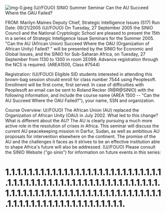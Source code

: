 ![img-0.jpeg](img-0.jpeg)
(U//FOUO) SINIO Summer Seminar Can the AU Succeed Where the OAU Failed?

FROM: Marilyn Maines
Deputy Chief, Strategic Intelligence Issues (S17)
Run Date: 09/21/2005
(U//FOUO) On Tuesday, 27 September 2005 the SINIO Council and the National Cryptologic School are pleased to present the 15th in a series of Strategic Intelligence Issue Seminars for the Summer 2005. "Can the AU (African Union) Succeed Where the OAU (Organization of African Unity) Failed? " will be presented by the SINIO for Economic and Global Issues, and the SINIO for Sub-Saharan Africa, on Tuesday, 27 September from 1130 to 1300 in room 2E099. Advance registration through the NCS is required. (AREA1500, Class \#7544)

Registration:
(U//FOUO) Eligible SID students interested in attending this brown-bag session should enroll for class number 7544 using Peoplesoft. Enrollment will be first come, first served. In case of difficulties with Peoplesoft an email can be sent to Roland Recker (R@R@SINIO) with the following information, and include the course name (AREA 1500 -- "Can the AU Succeed Where the OAU Failed?"), your name, SSN and organization.

Course Overview:
U//FOUO) The African Union (AU) replaced the Organization of African Unity (OAU) in July 2002. What led to this change? What is different about the AU? The AU is clearly pursuing a much more active role in the resolution of crises in Africa. This seminar will discuss the current AU peacekeeping mission in Darfur, Sudan, as well as ambitious AU proposals for intervention elsewhere on the continent. The promise of the AU and the challenges it faces as it strives to be an effective institution able to shape Africa's future will also be addressed.
(U//FOUO) Please consult the SINIO Website ("go sinio") for information on future events in this series:

# 1.1.1.1.1.1.1.1.1.1.1.1.1.1.1.1.1.1.1.1.1.1.1.1.1.1.1.1.1.1.1.1.1.1.1.1.1.1.1.1.1.1.1.1.1.1.1.1.1.1.1.1.1.1.1.1.1.1.1.1.1.1.1.1.1.1.1.1.1.1.1.1.1.1.1.1.1.1.1.1.1.1.1.1.1.1.1.1.1.1.1.1.1.1.1.1.1.1.1.1.
